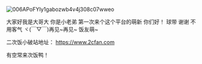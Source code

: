 ![006APoFYly1gabozwb4v4j308c07wweo](https://user-images.githubusercontent.com/88895023/133247795-355663d1-73e7-4f5d-ade9-93c1b0c9b676.jpg)



大家好我是大哥大
你是小老弟
第一次来个这个平台的萌新
你们好！
球带
谢谢
不用客气
ヾ(￣▽￣)再见~再见~
饭友萌~

二次饭小破站地址：
https://www.2cfan.com
    
 有空常来次饭鸭！
